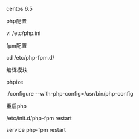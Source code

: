 centos 6.5

php配置

vi /etc/php.ini 



fpm配置

cd /etc/php-fpm.d/  



编译模块

phpize

./configure  --with-php-config=/usr/bin/php-config



重启php

/etc/init.d/php-fpm restart

service php-fpm restart

